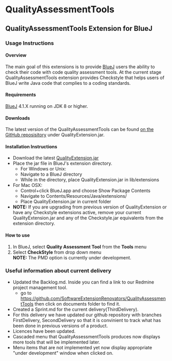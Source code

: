 # QualityAssessmentTools

## QualityAssessmentTools Extension for BlueJ

### Usage Instructions

#### Overview
The main goal of this extensions is to provide [BlueJ](https://bluej.org/) users the ability to check their code with code quality assessment 
tools. At the current stage QualityAssessmentTools extension provides Checkstyle that helps users of BlueJ write Java code that complies to a coding standards.

#### Requirements
[BlueJ](https://bluej.org/) 4.1.X running on JDK 8 or higher.

#### Downloads
The latest version of the QualityAssessmentTools can be found [on the GitHub reposisitory](https://github.com/SoftwareExtensionRenovators/QualityAssessmentTools)
under QualityExtension.jar.

#### Installation Instructions
* Download the latest [QualityExtension.jar](https://github.com/SoftwareExtensionRenovators/QualityAssessmentTools/blob/master/QualityExtension.jar)
* Place the jar file in BlueJ's extension directory.
  * For Windows or Unix:
  * Navigate to a BlueJ directory
  * While in the directory, place QualityExtension.jar in lib/extensions
* For Mac OSX:
  * Control+click BlueJ.app and choose Show Package Contents
  * Navigate to Contents/Resources/Java/extensions/
  * Place QualityExtension.jar in current folder
* **NOTE:** If you are upgrading from previous version of QualityExtension or have any Checkstyle extensions active, remove your current QualityExtension.jar and any of the Checkstyle.jar equivalents from the extension directory.

#### How to use
1. In BlueJ, select **Quality Assessment Tool** from the **Tools** menu
2. Select **CheckStyle** from drop down menu
<br /> **NOTE:** The PMD option is currently under development.

### Useful information about current delivery
* Updated the Backlog.md. Inside you can find a link to our Redmine project management tool.
  * go to https://github.com/SoftwareExtensionRenovators/QualityAssessmentTools then click on documents folder to find it.
* Created a Sprint.md for the current delivery(ThirdDelivery).
* For this delivery we have updated our github repository with branches FirstDelivery, SecondDelivery so that it is convinient to track what has been done in previous versions of a product.
* Licences have been updated.
* Cascaded menu that QualityAssessmentTools produces now displays more tools that will be implemented later.
* Menu items that are not implemented yet now display appropriate "under development" window when clicked on.
